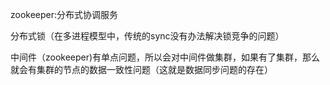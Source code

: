 zookeeper:分布式协调服务



分布式锁（在多进程模型中，传统的sync没有办法解决锁竞争的问题）

中间件（zookeeper)有单点问题，所以会对中间件做集群，如果有了集群，那么就会有集群的节点的数据一致性问题（这就是数据同步问题的存在）









